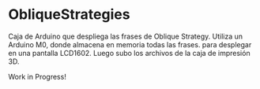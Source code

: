 # ObliqueStrategies

Caja de Arduino que despliega las frases de Oblique Strategy. Utiliza un Arduino M0, donde almacena en memoria todas las frases. para desplegar en una pantalla LCD1602.  Luego subo los archivos de la caja de impresión 3D.

Work in Progress!

